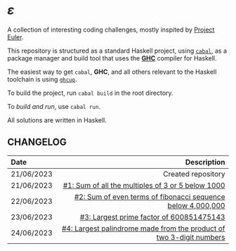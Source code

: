 # $\varepsilon$

A collection of interesting coding challenges,
mostly inspited by [Project Euler](https://projecteuler.net/).

This repository is structured as a standard Haskell project,
using [`cabal`](https://www.haskell.org/cabal/), as a package manager
and build tool that uses the [**GHC**](https://www.haskell.org/ghc) compiler for Haskell.

The easiest way to get `cabal`, **GHC**, and all others relevant to the Haskell toolchain
is using [`ghcup`](https://www.haskell.org/ghcup/).

To build the project, run `cabal build` in the root directory.

To _build and run_, use `cabal run`.

All solutions are written in Haskell.

## CHANGELOG

| Date | Description |
|:-----|------------:|
| 21/06/2023 | Created repository | Discussion |
| 21/06/2023 | [#1: Sum of all the multiples of 3 or 5 below 1000](./src/Problems/Problem1.hs) | [link](https://amitt.ai/blog/posts/computing/exposition/001-multiples-sum/) |
| 22/06/2023 | [#2: Sum of even terms of fibonacci sequence below 4,000,000](./src/Problems/Problem2.hs) | [link](https://amitt.ai/blog/posts/computing/exposition/002-fibonacci-sum/) |
| 23/06/2023 | [#3: Largest prime factor of 600851475143](./src/Problems/Problem3.hs) | [link](https://amitt.ai/blog/posts/computing/exposition/003-largest-prime-factor/) |
| 24/06/2023 | [#4: Largest palindrome made from the product of two 3-digit numbers](./src/Problems/Problem4.hs) | [link](https://amitt.ai/blog/posts/computing/exposition/004-largest-palindrome/) |
